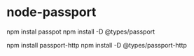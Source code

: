 # node-passport

npm instal passpot
npm install -D @types/passport

npm install passport-http
npm install -D @types/passport-http